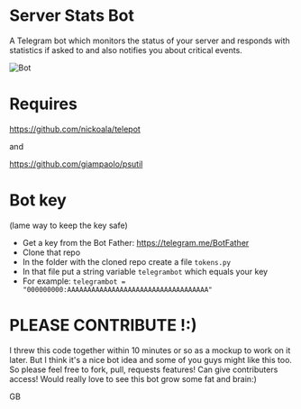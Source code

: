 # Server Stats Bot

A Telegram bot which monitors the status of your server and responds with statistics if asked to and also notifies you about critical events.

![Bot](http://i.imgur.com/RnVdXlB.png)

# Requires

https://github.com/nickoala/telepot

and

https://github.com/giampaolo/psutil

# Bot key
(lame way to keep the key safe)

* Get a key from the Bot Father: https://telegram.me/BotFather
* Clone that repo
* In the folder with the cloned repo create a file `tokens.py`
* In that file put a string variable `telegrambot` which equals your key
 * For example: `telegrambot = "000000000:AAAAAAAAAAAAAAAAAAAAAAAAAAAAAAAAAAA"`
 
# PLEASE CONTRIBUTE !:)
 I threw this code together within 10 minutes or so as a mockup to work on it later. But I think it's a nice bot idea and some of you guys might like this too. So please feel free to fork, pull, requests features!
 Can give contributers access!
 Would really love to see this bot grow some fat and brain:)
 
 
 GB
